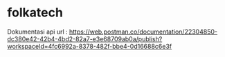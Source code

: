 # folkatech
Dokumentasi api url : https://web.postman.co/documentation/22304850-dc380e42-42b4-4bd2-82a7-e3e68709ab0a/publish?workspaceId=4fc6992a-8378-482f-bbe4-0d16688c6e3f
